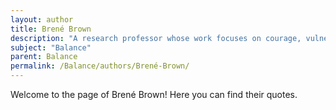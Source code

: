 ```yaml
---
layout: author
title: Brené Brown
description: "A research professor whose work focuses on courage, vulnerability, and empathy, Brown often discusses the balance between vulnerability and strength in personal and professional contexts."
subject: "Balance"
parent: Balance
permalink: /Balance/authors/Brené-Brown/
---
```


Welcome to the page of Brené Brown! Here you can find their quotes.
